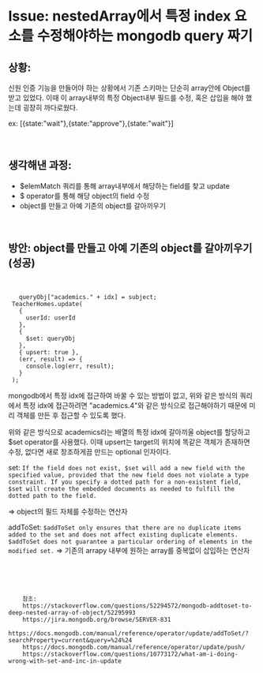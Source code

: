 <!--
author: Dailyscat
purpose: issue arrange
rules:
 (1) 헤더와 문단사이
    <br/>
    <br/>
 (2) 코드가 작성되는 부분은 >로 정리
 (3) 참조는 해당 내용 바로 아래
    <br/>
    <br/>
 (4) 명령어는 bold
 (5) 방안은 ## 안의 과정은 ###
-->

# Issue: nestedArray에서 특정 index 요소를 수정해야하는 mongodb query 짜기

## 상황:

신원 인증 기능을 만들어야 하는 상황에서
기존 스키마는 단순히 array안에 Object를 받고 있었다.
이때 이 array내부의 특정 Object내부 필드를 수정, 혹은 삽입을 해야 했는데 굉장히 까다로웠다.

ex:
[{state:"wait"},{state:"approve"},{state:"wait"}]

<br/>

## 생각해낸 과정:

- \$elemMatch 쿼리를 통해 array내부에서 해당하는 field를 찾고 update
- \$ operator를 통해 해당 object의 field 수정
- object를 만들고 아예 기존의 object를 갈아끼우기

<br/>

## 방안: object를 만들고 아예 기존의 object를 갈아끼우기(성공)

<br/>

       queryObj["academics." + idx] = subject;
     TeacherHomes.update(
       {
         userId: userId
       },
       {
         $set: queryObj
       },
       { upsert: true },
       (err, result) => {
         console.log(err, result);
       }
     );

mongodb에서 특정 idx에 접근하여 바꿀 수 있는 방법이 없고,
위와 같은 방식의 쿼리에서 특정 idx에 접근하려면 "academics.4"와 같은 방식으로 접근해야하기 때문에 미리 객체를 만든 후 접근할 수 있도록 했다.

위와 같은 방식으로 academics라는 배열의 특정 idx에 갈아끼울 object를 할당하고 \$set operator를 사용했다. 이때 upsert는 target의 위치에 똑같은 객체가 존재하면 수정, 없다면 새로 창조하게끔 만드는 optional 인자이다.

set: `If the field does not exist, $set will add a new field with the specified value, provided that the new field does not violate a type constraint. If you specify a dotted path for a non-existent field, $set will create the embedded documents as needed to fulfill the dotted path to the field.`

=> object의 필드 자체를 수정하는 연산자

addToSet: `$addToSet only ensures that there are no duplicate items added to the set and does not affect existing duplicate elements. $addToSet does not guarantee a particular ordering of elements in the modified set.`
=> 기존의 arrapy 내부에 원하는 array를 중복없이 삽입하는 연산자

<br/>
<br/>
<br/>

        참조:
        https://stackoverflow.com/questions/52294572/mongodb-addtoset-to-deep-nested-array-of-object/52295993
        https://jira.mongodb.org/browse/SERVER-831
        https://docs.mongodb.com/manual/reference/operator/update/addToSet/?searchProperty=current&query=%24%24
        https://docs.mongodb.com/manual/reference/operator/update/push/
        https://stackoverflow.com/questions/10773172/what-am-i-doing-wrong-with-set-and-inc-in-update

<br/>
